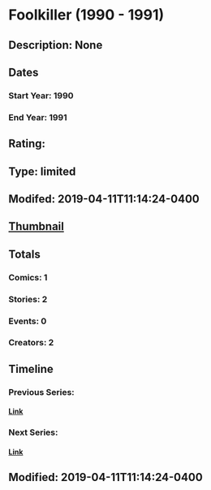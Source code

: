 # Foolkiller (1990 - 1991)
## Description: None
## Dates
### Start Year: 1990
### End Year: 1991
## Rating: 
## Type: limited
## Modifed: 2019-04-11T11:14:24-0400
## [Thumbnail](http://i.annihil.us/u/prod/marvel/i/mg/d/30/5caf59c948bb9.jpg)
## Totals
### Comics: 1
### Stories: 2
### Events: 0
### Creators: 2
## Timeline
### Previous Series: 
#### [Link]()
### Next Series: 
#### [Link]()
## Modified: 2019-04-11T11:14:24-0400